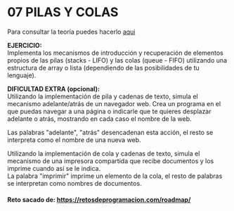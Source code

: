 # 07 PILAS Y COLAS

Para consultar la teoría puedes hacerlo [aqui](../../conceptos/PILAS_Y_COLAS.md)

**EJERCICIO:**  
Implementa los mecanismos de introducción y recuperación de elementos propios de las pilas (stacks - LIFO) y las colas (queue - FIFO) utilizando una estructura de array o lista (dependiendo de las posibilidades de tu lenguaje).

**DIFICULTAD EXTRA (opcional):**  
Utilizando la implementación de pila y cadenas de texto, simula el mecanismo adelante/atrás de un navegador web. Crea un programa en el que puedas navegar a una página o indicarle que te quieres desplazar adelante o atrás, mostrando en cada caso el nombre de la web.

Las palabras "adelante", "atrás" desencadenan esta acción, el resto se interpreta como el nombre de una nueva web.

Utilizando la implementación de cola y cadenas de texto, simula el mecanismo de una impresora compartida que recibe documentos y los imprime cuando así se le indica.  
La palabra "imprimir" imprime un elemento de la cola, el resto de palabras se interpretan como nombres de documentos.

#### Reto sacado de: https://retosdeprogramacion.com/roadmap/
